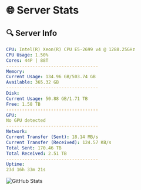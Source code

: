 # 🌐 Server Stats
## 🔍 Server Info
```yaml
CPU: Intel(R) Xeon(R) CPU E5-2699 v4 @ 1288.25GHz
CPU Usage: 1.50%
Cores: 44P | 88T
-----------------------------------
Memory:
Current Usage: 134.96 GB/503.74 GB
Available: 365.32 GB
-----------------------------------
Disk:
Current Usage: 50.88 GB/1.71 TB
Free: 1.58 TB
-----------------------------------
GPU:
No GPU detected
-----------------------------------
Network:
Current Transfer (Sent): 18.14 MB/s
Current Transfer (Received): 124.57 KB/s
Total Sent: 170.46 TB
Total Received: 2.51 TB
-----------------------------------
Uptime:
23d 16h 33m 21s
```
![GitHub Stats](https://img.shields.io/badge/Updated-2025-03-03_15:16:39-blue)